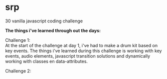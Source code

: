 # srp
30 vanilla javascript coding challenge

<strong>The things i've learned through out the days:</strong>

Challenge 1: <br />
At the start of the challenge at day 1, i've had to make a drum kit based on key events. The things i've learned during this challenge is working with key events, audio elements, javascript transition solutions and dynamically working with classes en data-attributes.

Challenge 2: <br />
